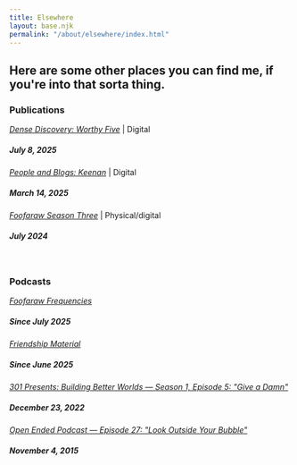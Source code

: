 ```yaml
---
title: Elsewhere
layout: base.njk
permalink: "/about/elsewhere/index.html"
---
```


## Here are some other places you can find me, if you're into that sorta thing.

### Publications

*[Dense Discovery: Worthy Five](https://www.densediscovery.com/issues/346)* | Digital
##### July 8, 2025

*[People and Blogs: Keenan](https://manuelmoreale.com/pb-keenan)* | Digital
##### March 14, 2025

*[Foofaraw Season Three](https://foofaraw.metalabel.com/foofaraw-s3?variantId=3)* | Physical/digital
##### July 2024

<br>

### Podcasts

*[Foofaraw Frequencies](https://podcast.foofaraw.press/)*
##### Since July 2025

*[Friendship Material](https://friendship-material.simplecast.com/episodes)*
##### Since June 2025

*[301 Presents: Building Better Worlds — Season 1, Episode 5: "Give a Damn"](https://podcasts.apple.com/us/podcast/s1e5-give-a-damn/id1191013986?i=1000591146087)*
##### December 23, 2022

*[Open Ended Podcast — Episode 27: "Look Outside Your Bubble"](https://podcasts.apple.com/us/podcast/27-look-outside-your-bubble-with-guest-g-keenan-schneider/id970203839?i=1000356319785)*
##### November 4, 2015